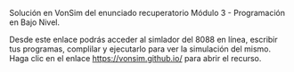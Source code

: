 Solución en VonSim del enunciado recuperatorio Módulo 3 - Programación en Bajo Nivel.

Desde este enlace podrás acceder al simlador del 8088 en línea, escribir tus programas, complilar y ejecutarlo para ver la simulación del mismo.
Haga clic en el enlace https://vonsim.github.io/ para abrir el recurso.
